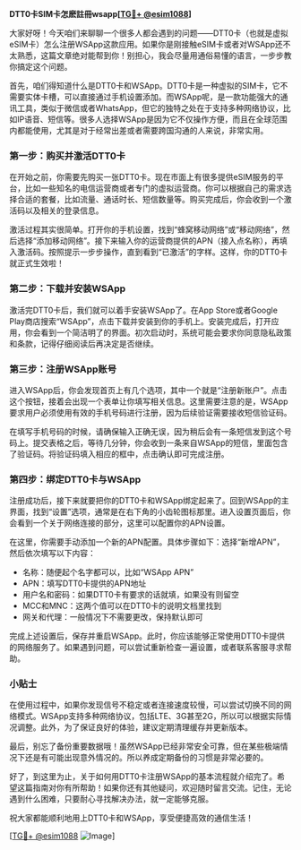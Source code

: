**DTT0卡SIM卡怎麽註冊wsapp[[TG💪+ @esim1088](https://t.me/s/esim1088)]**

大家好呀！今天咱们来聊聊一个很多人都会遇到的问题——DTT0卡（也就是虚拟eSIM卡）怎么注册WSApp这款应用。如果你是刚接触eSIM卡或者对WSApp还不太熟悉，这篇文章绝对能帮到你！别担心，我会尽量用通俗易懂的语言，一步步教你搞定这个问题。

首先，咱们得知道什么是DTT0卡和WSApp。DTT0卡是一种虚拟的SIM卡，它不需要实体卡槽，可以直接通过手机设置添加。而WSApp呢，是一款功能强大的通讯工具，类似于微信或者WhatsApp，但它的独特之处在于支持多种网络协议，比如IP语音、短信等。很多人选择WSApp是因为它不仅操作方便，而且在全球范围内都能使用，尤其是对于经常出差或者需要跨国沟通的人来说，非常实用。

### 第一步：购买并激活DTT0卡

在开始之前，你需要先购买一张DTT0卡。现在市面上有很多提供eSIM服务的平台，比如一些知名的电信运营商或者专门的虚拟运营商。你可以根据自己的需求选择合适的套餐，比如流量、通话时长、短信数量等。购买完成后，你会收到一个激活码以及相关的登录信息。

激活过程其实很简单。打开你的手机设置，找到“蜂窝移动网络”或“移动网络”，然后选择“添加移动网络”。接下来输入你的运营商提供的APN（接入点名称），再填入激活码。按照提示一步步操作，直到看到“已激活”的字样。这样，你的DTT0卡就正式生效啦！

### 第二步：下载并安装WSApp

激活完DTT0卡后，我们就可以着手安装WSApp了。在App Store或者Google Play商店搜索“WSApp”，点击下载并安装到你的手机上。安装完成后，打开应用，你会看到一个简洁明了的界面。初次启动时，系统可能会要求你同意隐私政策和条款，记得仔细阅读后再决定是否继续。

### 第三步：注册WSApp账号

进入WSApp后，你会发现首页上有几个选项，其中一个就是“注册新账户”。点击这个按钮，接着会出现一个表单让你填写相关信息。这里需要注意的是，WSApp要求用户必须使用有效的手机号码进行注册，因为后续验证需要接收短信验证码。

在填写手机号码的时候，请确保输入正确无误，因为稍后会有一条短信发到这个号码上。提交表格之后，等待几分钟，你会收到一条来自WSApp的短信，里面包含了验证码。将验证码填入相应的框中，点击确认即可完成注册。

### 第四步：绑定DTT0卡与WSApp

注册成功后，接下来就要把你的DTT0卡和WSApp绑定起来了。回到WSApp的主界面，找到“设置”选项，通常是在右下角的小齿轮图标那里。进入设置页面后，你会看到一个关于网络连接的部分，这里可以配置你的APN设置。

在这里，你需要手动添加一个新的APN配置。具体步骤如下：选择“新增APN”，然后依次填写以下内容：
- 名称：随便起个名字都可以，比如“WSApp APN”
- APN：填写DTT0卡提供的APN地址
- 用户名和密码：如果DTT0卡有要求的话就填，如果没有则留空
- MCC和MNC：这两个值可以在DTT0卡的说明文档里找到
- 网关和代理：一般情况下不需要更改，保持默认即可

完成上述设置后，保存并重启WSApp。此时，你应该能够正常使用DTT0卡提供的网络服务了。如果遇到问题，可以尝试重新检查一遍设置，或者联系客服寻求帮助。

### 小贴士

在使用过程中，如果你发现信号不稳定或者连接速度较慢，可以尝试切换不同的网络模式。WSApp支持多种网络协议，包括LTE、3G甚至2G，所以可以根据实际情况调整。此外，为了保证良好的体验，建议定期清理缓存并更新版本。

最后，别忘了备份重要数据哦！虽然WSApp已经非常安全可靠，但在某些极端情况下还是有可能出现意外情况的。所以养成定期备份的习惯是非常必要的。

好了，到这里为止，关于如何用DTT0卡注册WSApp的基本流程就介绍完了。希望这篇指南对你有所帮助！如果你还有其他疑问，欢迎随时留言交流。记住，无论遇到什么困难，只要耐心寻找解决办法，就一定能够克服。

祝大家都能顺利地用上DTT0卡和WSApp，享受便捷高效的通信生活！

[[TG💪+ @esim1088](https://t.me/s/esim1088) ![Image](https://i.postimg.cc/4NQfJmqS/Snipaste-2025-05-13-00-14-12.png)]